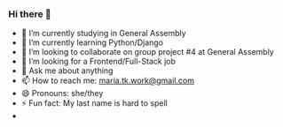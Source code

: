### Hi there 👋

- 🔭 I’m currently studying in General Assembly 
- 🌱 I’m currently learning Python/Django
- 👯 I’m looking to collaborate on group project #4 at General Assembly
- 🤔 I’m looking for a Frontend/Full-Stack job
- 💬 Ask me about anything
- 📫 How to reach me: maria.tk.work@gmail.com
- 😄 Pronouns: she/they
- ⚡ Fun fact: My last name is hard to spell
- 
